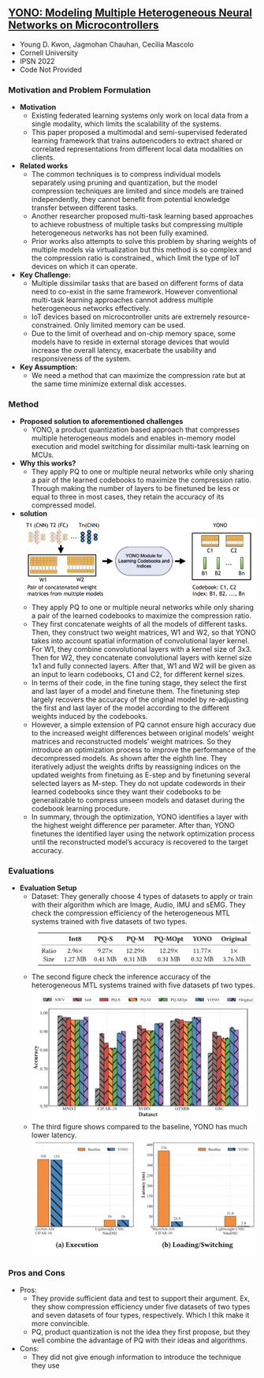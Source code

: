 ## [YONO: Modeling Multiple Heterogeneous Neural Networks on Microcontrollers](https://arxiv.org/abs/2203.03794)

* Young D. Kwon, Jagmohan Chauhan, Cecilia Mascolo
* Cornell University
* IPSN 2022
* Code Not Provided

### Motivation and Problem Formulation
* **Motivation**
    * Existing federated learning systems only work on local data from a single modality, which limits the scalability of the systems.
    * This paper proposed a multimodal and semi-supervised federated learning framework that trains autoencoders to extract shared or correlated representations from different local data modalities on clients.
* **Related works**
    * The common techniques is to compress individual models separately using pruning and quantization, but the model compression techniques are limited and since models are trained independently, they cannot benefit from potential knowledge transfer between different tasks. 
    * Another researcher proposed multi-task learning based approaches to achieve robustness of multiple tasks but compressing multiple heterogeneous networks has not been fully examined. 
    * Prior works also attempts to solve this problem by sharing weights of multiple models via virtualization but this method is so complex and the compression ratio is constrained., which limit the type of IoT devices on which it can operate.
* **Key Challenge:**
    * Multiple dissimilar tasks that are based on different forms of data need to co-exist in the same framework. However conventional multi-task learning approaches cannot address multiple heterogeneous networks effectively.
    * IoT devices based on microcontroller units are extremely resource-constrained. Only limited memory can be used.
    * Due to the limit of overhead and on-chip memory space, some models have to reside in external storage devices that would increase the overall latency, exacerbate the usability and responsiveness of the system.
* **Key Assumption:**
    * We need a method that can maximize the compression rate but at the same time minimize external disk accesses.

### Method
* **Proposed solution to aforementioned challenges**
    * YONO, a product quantization based approach that compresses multiple heterogeneous models and enables in-memory model execution and model switching for dissimilar multi-task learning on MCUs.
* **Why this works?**
    * They apply PQ to one or multiple neural networks while only sharing a pair of the learned codebooks to maximize the compression ratio. Through making the number of layers to be finetuned be less or equal to three in most cases, they retain the accuracy of its compressed model.
* **solution**
    ![Overview of the offline component of YONO](OverallOfYONO.png)
    * They apply PQ to one or multiple neural networks while only sharing a pair of the learned codebooks to maximize the compression ratio.
    * They first concatenate weights of all the models of different tasks. Then, they construct two weight matrices, W1 and W2, so that YONO takes into account spatial information of convolutional layer kernel. For W1, they combine convolutional layers with a kernel size of 3x3. Then for W2, they concatenate convolutional layers with kernel size 1x1 and fully connected layers. After that, W1 and W2 will be given as an input to learn codebooks, C1 and C2, for different kernel sizes.
    * In terms of their code, in the fine tuning stage, they select the first and last layer of a model and finetune them. The finetuning step largely recovers the accuracy of the original model by re-adjusting the first and last layer of the model according to the different weights induced by the codebooks. 
    * However, a simple extension of PQ cannot ensure high accuracy due to the increased weight differences between original models’ weight matrices and reconstructed models’ weight matrices. So they introduce an optimization process to improve the performance of the decompressed models. As shown after the eighth line. They iteratively adjust the weights drifts by reassigning indices on the updated weights from finetuing as E-step and by finetuning several selected layers as M-step. They do not update codewords in their learned codebooks since they want their codebooks to be generalizable to compress unseen models and dataset during the codebook learning procedure.
    * In summary, through the optimization, YONO identifies a layer with the highest weight difference per parameter. After than, YONO finetunes the identified layer using the network optimization process until the reconstructed model’s accuracy is recovered to the target accuracy.

### Evaluations

* **Evaluation Setup**
    * Dataset: They generally choose 4 types of datasets to apply or train with their algorithm which are Image, Audio, IMU and sEMG.
    They check the compression efficiency of the heterogeneous MTL systems trained with five datasets of two types.
    ![Compression Efficiency](CompressionEfficiency.png)
    * The second figure check the inference accuracy of the heterogeneous MTL systems trained with five datasets pf two types.
    ![Inference Accuracy](InferenceAccuracy.png)
    * The third figure shows compared to the baseline, YONO has much lower latency.
    ![Latency Comparasion](Latency.png)

### Pros and Cons
* Pros:
    * They provide sufficient data and test to support their argument. Ex, they show compression efficiency under five datasets of two types and seven datasets of four types, respectively. Which I thik make it more convincible.
    * PQ, product quantization is not the idea they first propose, but they well combine the advantage of PQ with their ideas and algorithms.
* Cons:
    * They did not give enough information to introduce the technique they use
